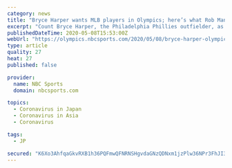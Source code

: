 ```yaml
---
category: news
title: "Bryce Harper wants MLB players in Olympics; here’s what Rob Manfred has said"
excerpt: "Count Bryce Harper, the Philadelphia Phillies outfielder, as somebody who would prefer to take a break during an MLB season to play in the Olympics."
publishedDateTime: 2020-05-08T15:53:00Z
webUrl: "https://olympics.nbcsports.com/2020/05/08/bryce-harper-olympics-mlb-baseball/"
type: article
quality: 27
heat: 27
published: false

provider:
  name: NBC Sports
  domain: nbcsports.com

topics:
  - Coronavirus in Japan
  - Coronavirus in Asia
  - Coronavirus

tags:
  - JP

secured: "K6Xo3AhfqaGkvRXB1h36PQFmwQFNRNSHgvdaGNzQDNxm1jzPlw36NPr3FhJI3dpLsdSzUJa4GkPyKu3AtlMkQGkQiYb6hbxCAUZrSEft5QtnlOre2nDcm+Va3cN50ioIIvqubcpPH2rp6aciz7GAVs66mT8XMHgDFrKP80jpniBCU9jhgG+dIvpiAi1soJvExXXbnXhtXINBAHzINRW6pAxQSx5pd+hnsvKSOcLfhPD9PekMVkHq7F6vMDhfOuc1ZYWJwNvdB9IPfyaxhHzEvsAYHegIH8GTPc5Cr5czASQY05bNh3L8Kvtiy9T4ymQmgDiZDbM9QWj+zwX3NfWfiHRmV1oNaJlaMND8lpROtGl9NGUfR50TyzpZeVYIPvkvqIo2EcC5rBrFsvEfZJ8TzNA5V2IgA1m1M/7oD7KU60Uficsz6Jzs2X0W8wLuf2BUpds+YVe/VMcPGsBr86WNkcTMlWedTdZjNvR3uqgN2O8=;hIZEeJ9bF1eF027XC6qzrQ=="
---
```



